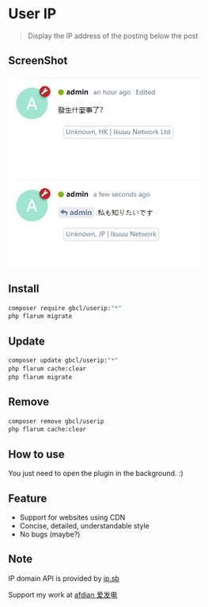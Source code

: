 # User IP

> Display the IP address of the posting below the post

## ScreenShot

![ss](screenshot.png)

## Install

```sh
composer require gbcl/userip:"*"
php flarum migrate
```

## Update

```sh
composer update gbcl/userip:"*"
php flarum cache:clear
php flarum migrate
```

## Remove

```sh
composer remove gbcl/userip
php flarum cache:clear
```

## How to use

You just need to open the plugin in the background. :)

## Feature

- Support for websites using CDN
- Concise, detailed, understandable style
- No bugs (maybe?)

## Note

IP domain API is provided by [ip.sb](https://ip.sb)

Support my work at [afdian 爱发电](https://afd.gbclstudio.cn)
